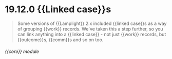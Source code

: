 # 19.12.0    {{Linked case}}s

> Some versions of {{Lamplight}} 2.x included {{linked case}}s as a way of grouping {{work}} records. We've taken this a step further, so you can link anything into a {{linked case}} - not just {{work}} records, but {{outcome}}s, {{comm}}s and so on too. 

 

###### {{core}} module

